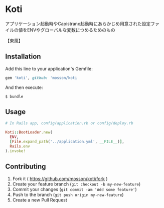 # Koti

アプリケーション起動時やCapistrano起動時にあらかじめ用意された設定ファイルの値をENVやグローバルな変数につめるためのもの

【東風】

## Installation

Add this line to your application's Gemfile:

```ruby
gem 'koti', github: 'mosson/koti
```

And then execute:

    $ bundle

## Usage

```config/application.rb
# In Rails app, config/application.rb or config/deploy.rb

Koti::BootLoader.new(
  ENV,
  [File.expand_path('../application.yml', __FILE__)],
  Rails.env
).invoke!

```

## Contributing

1. Fork it ( https://github.com/mosson/koti/fork )
2. Create your feature branch (`git checkout -b my-new-feature`)
3. Commit your changes (`git commit -am 'Add some feature'`)
4. Push to the branch (`git push origin my-new-feature`)
5. Create a new Pull Request
